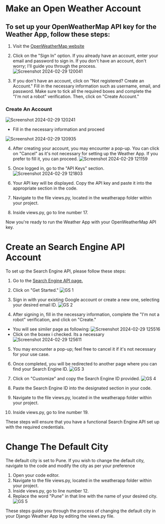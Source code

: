# Make an Open Weather Account

## To set up your OpenWeatherMap API key for the Weather App, follow these steps:

1. Visit the [OpenWeatherMap website](https://openweathermap.org/api)

2. Click on the "Sign In" option. If you already have an account, enter your email and password to sign in. If you don't have an account, don't worry; I'll guide you through the process.
![Screenshot 2024-02-29 120041](https://github.com/adityaK1950/Word-Counter-in-Django/assets/156563981/de10fc60-2752-40f1-8dbc-cd9bea37d31f)

3. If you don't have an account, click on "Not registered? Create an Account." Fill in the necessary information such as username, email, and password. Make sure to tick all the required boxes and complete the "I'm not a robot" verification. Then, click on "Create Account."
### Create  An Account
![Screenshot 2024-02-29 120241](https://github.com/adityaK1950/Word-Counter-in-Django/assets/156563981/9181b2f6-e8aa-4ffe-b12a-b5c181485a0c)

- Fill in the necessary information and proceed

![Screenshot 2024-02-29 120935](https://github.com/adityaK1950/Word-Counter-in-Django/assets/156563981/eee0fbda-bc58-4aee-af67-e4ef7f4f1f91)

4. After creating your account, you may encounter a pop-up. You can click on "Cancel" as it's not necessary for setting up the Weather App. If you prefer to fill it, you can proceed.
![Screenshot 2024-02-29 121159](https://github.com/adityaK1950/Word-Counter-in-Django/assets/156563981/b84cb626-6935-4050-9e0b-104d01c54dc5)

5. Once logged in, go to the "API Keys" section.
![Screenshot 2024-02-29 121803](https://github.com/adityaK1950/Word-Counter-in-Django/assets/156563981/70cfcede-fe2f-473b-af25-875fe8cf8615)


6. Your API key will be displayed. Copy the API key and paste it into the appropriate section in the code.

7. Navigate to the file views.py, located in the weatherapp folder within your project.

8. Inside views.py, go to line number 17.

Now you're ready to run the Weather App with your OpenWeatherMap API key.


# Create an Search Engine API Account

To set up the Search Engine API, please follow these steps:

1. Go to the [Search Engine API page.](https://programmablesearchengine.google.com/about/)

2. Click on "Get Started."
![GS 1](https://github.com/adityaK1950/Word-Counter-in-Django/assets/156563981/99c67b5b-5c51-40ed-9773-3bc3ddde8372)

3. Sign in with your existing Google account or create a new one, selecting your desired email ID.
![GS 2](https://github.com/adityaK1950/Word-Counter-in-Django/assets/156563981/af85683c-2d31-42ad-b7ad-9ef9313c3eed)

4. After signing in, fill in the necessary information, complete the "I'm not a robot" verification, and click on "Create."
- You will see similer page as following: 
![Screenshot 2024-02-29 125516](https://github.com/adityaK1950/Word-Counter-in-Django/assets/156563981/76b83547-1788-440f-bf5d-d2637000693f)
- Click on the boxex i checked. Its a necessary
![Screenshot 2024-02-29 125611](https://github.com/adityaK1950/Word-Counter-in-Django/assets/156563981/2e29d566-d63a-4a9c-af5f-cef023b7eb35)


5. You may encounter a pop-up; feel free to cancel it if it's not necessary for your use case.

6. Once completed, you will be redirected to another page where you can find your Search Engine ID.
![GS 3](https://github.com/adityaK1950/Word-Counter-in-Django/assets/156563981/be19a56f-7970-441b-871e-bc60022d66a1)

7. Click on "Customize" and copy the Search Engine ID provided.
![GS 4](https://github.com/adityaK1950/Word-Counter-in-Django/assets/156563981/a8139064-c40b-4f7d-b781-e786aeac3ed5)

8. Paste the Search Engine ID into the designated section in your code.

9. Navigate to the file views.py, located in the weatherapp folder within your project.

8. Inside views.py, go to line number 19.

These steps will ensure that you have a functional Search Engine API set up with the required credentials.

# Change The Default City

The default city is set to Pune. If you wish to change the default city, navigate to the code and modify the city as per your preference

1. Open your code editor.
2. Navigate to the file views.py, located in the weatherapp folder within your project.
3. Inside views.py, go to line number 12.
4. Replace the word "Pune" in that line with the name of your desired city.
![GS 5](https://github.com/adityaK1950/Word-Counter-in-Django/assets/156563981/f3eab616-ad67-402d-ab5d-42c2d3301d17)

These steps guide you through the process of changing the default city in your Django Weather App by editing the views.py file.



